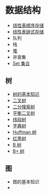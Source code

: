 # 数据结构

* [线性表顺序存储](https://github.com/ZhangMiao147/android_learning_notes/blob/master/DataStructure/数据结构/线性表顺序存储.md) 
* [线性表链式存储](https://github.com/ZhangMiao147/android_learning_notes/blob/master/DataStructure/数据结构/线性表链式存储.md)
* 队列
* 栈
* [堆](https://github.com/ZhangMiao147/android_learning_notes/blob/master/DataStructure/数据结构/堆.md)
* 并查集
* [Set 集合](https://github.com/ZhangMiao147/android_learning_notes/blob/master/DataStructure/数据结构/Set集合.md)

## 树

* [树的基本知识](https://github.com/ZhangMiao147/android_learning_notes/blob/master/DataStructure/数据结构/树/树的基本知识.md)
* [二叉树](https://github.com/ZhangMiao147/android_learning_notes/blob/master/DataStructure/数据结构/树/二叉树.md)
* [二分搜索树](https://github.com/ZhangMiao147/android_learning_notes/blob/master/DataStructure/数据结构/树/二分搜索树.md)
* [平衡二叉树](https://github.com/ZhangMiao147/android_learning_notes/blob/master/DataStructure/数据结构/树/平衡二叉树.md)
* [线段树](https://github.com/ZhangMiao147/android_learning_notes/blob/master/DataStructure/数据结构/树/线段树.md)
* [字典树](https://github.com/ZhangMiao147/android_learning_notes/blob/master/DataStructure/数据结构/树/字典树.md)
* [Huffman 树](https://github.com/ZhangMiao147/android_learning_notes/blob/master/DataStructure/数据结构/树/Huffman树.md)
* [红黑树](https://github.com/ZhangMiao147/android_learning_notes/blob/master/DataStructure/数据结构/树/红黑树.md)
* [B 树](https://github.com/ZhangMiao147/android_learning_notes/blob/master/DataStructure/数据结构/树/B树.md)
* [B+ 树](https://github.com/ZhangMiao147/android_learning_notes/blob/master/DataStructure/数据结构/树/B%2B树.md)

## 图

* 图的基本知识
* 

